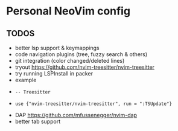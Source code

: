 # Personal NeoVim config

## TODOS
- better lsp support & keymappings
- code navigation plugins (tree, fuzzy search & others)
- git integration (color changed/deleted lines)
- tryout https://github.com/nvim-treesitter/nvim-treesitter
- try running LSPInstall in packer 
 - example
 -	   -- Treesitter
 -     use {"nvim-treesitter/nvim-treesitter", run = ":TSUpdate"}
- DAP https://github.com/mfussenegger/nvim-dap
- better tab support
